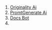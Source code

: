 1. [Originality Ai](https://originality.ai/)
2. [PromtGenerate Ai](https://generateprompt.ai/en)
3. [Docs Bot](https://docsbot.ai/)
4. 